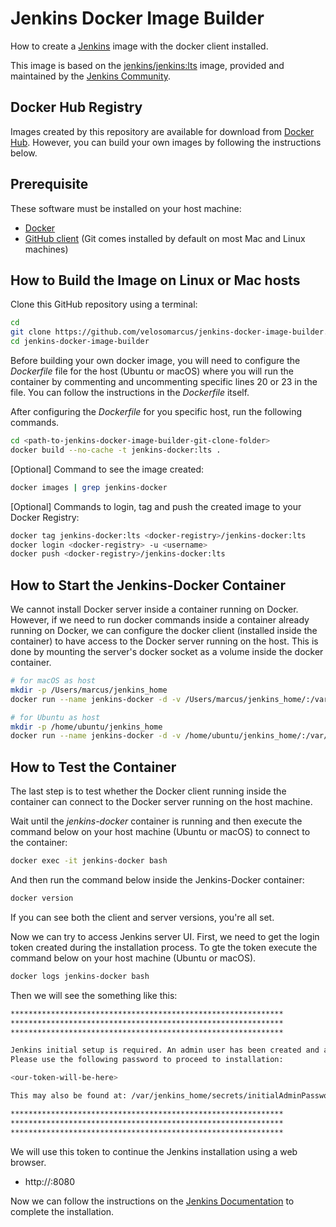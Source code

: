 # Jenkins Docker Image Builder
How to create a [Jenkins](https://www.jenkins.io/) image with the docker client installed.

This image is based on the [jenkins/jenkins:lts](https://hub.docker.com/r/jenkins/jenkins) image,
provided and maintained by the [Jenkins Community](https://jenkins.io/).

## Docker Hub Registry

Images created by this repository are available for download from 
[Docker Hub](https://hub.docker.com/repository/docker/marcusveloso/jenkins-docker). 
However, you can build your own images by following the instructions below.

## Prerequisite

These software must be installed on your host machine:
- [Docker](https://www.docker.com/get-started/)
- [GitHub client](https://github.com/git-guides/install-git) (Git comes installed by 
default on most Mac and Linux machines)

## How to Build the Image on Linux or Mac hosts

Clone this GitHub repository using a terminal:
```bash
cd
git clone https://github.com/velosomarcus/jenkins-docker-image-builder.git
cd jenkins-docker-image-builder
```

Before building your own docker image, you will need to configure the _Dockerfile_ file for the host 
(Ubuntu or macOS) where you will run the container by commenting and uncommenting specific lines 20 or 23 
in the file. You can follow the instructions in the _Dockerfile_ itself.

After configuring the _Dockerfile_ for you specific host, run the following commands.

```bash
cd <path-to-jenkins-docker-image-builder-git-clone-folder>
docker build --no-cache -t jenkins-docker:lts .
```

[Optional] Command to see the image created:

```bash
docker images | grep jenkins-docker
```

[Optional] Commands to login, tag and push the created image to your Docker Registry:

```bash
docker tag jenkins-docker:lts <docker-registry>/jenkins-docker:lts
docker login <docker-registry> -u <username>
docker push <docker-registry>/jenkins-docker:lts
```

## How to Start the Jenkins-Docker Container

We cannot install Docker server inside a container running on Docker.
However, if we need to run docker commands inside a container already running
on Docker, we can configure the docker client (installed inside the container) to
have access to the Docker server running on the host. 
This is done by mounting the server's docker socket as a volume inside the docker container.

```bash
# for macOS as host
mkdir -p /Users/marcus/jenkins_home
docker run --name jenkins-docker -d -v /Users/marcus/jenkins_home/:/var/jenkins_home -v /var/run/docker.sock:/var/run/docker.sock -p 8080:8080 -p 50000:50000 jenkins-docker:lts
```

```bash
# for Ubuntu as host
mkdir -p /home/ubuntu/jenkins_home
docker run --name jenkins-docker -d -v /home/ubuntu/jenkins_home/:/var/jenkins_home -v /var/run/docker.sock:/var/run/docker.sock -p 8080:8080 -p 50000:50000 jenkins-docker:lts
```

## How to Test the Container

The last step is to test whether the Docker client running inside the container can connect to the Docker server
running on the host machine.

Wait until the _jenkins-docker_ container is running and then execute the 
command below on your host machine (Ubuntu or macOS) to connect to the container:

```bash
docker exec -it jenkins-docker bash
```

And then run the command below inside the Jenkins-Docker container:

```bash
docker version
```

If you can see both the client and server versions, you're all set.

Now we can try to access Jenkins server UI. First, we need to get the login token created
during the installation process. To gte the token execute the 
command below on your host machine (Ubuntu or macOS).

```bash
docker logs jenkins-docker bash
```

Then we will see the something like this:

```bash
*************************************************************
*************************************************************
*************************************************************

Jenkins initial setup is required. An admin user has been created and a password generated.
Please use the following password to proceed to installation:

<our-token-will-be-here>

This may also be found at: /var/jenkins_home/secrets/initialAdminPassword

*************************************************************
*************************************************************
*************************************************************
```

We will use this token to continue the Jenkins installation using a web browser.

- http://<jenkins-host-ip>:8080

Now we can follow the instructions on the [Jenkins Documentation](https://www.jenkins.io/doc/book/installing/docker/) to complete the installation.
